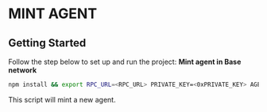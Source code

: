 # MINT AGENT

## Getting Started

Follow the step below to set up and run the project:
**Mint agent in Base  network**

```bash
npm install && export RPC_URL=<RPC_URL> PRIVATE_KEY=<0xPRIVATE_KEY> AGENT_CONTRACT_ADDRESS=<AGENT_CONTRACT_ADDRESS> AGENT_SYSTEM_PROMPT_PATH=<AGENT_SYSTEM_PROMPT_PATH>  NETWORK_NAME=<NETWORK_NAME> && ts-node ./mintAgent.ts
```

This script will mint a new agent.
